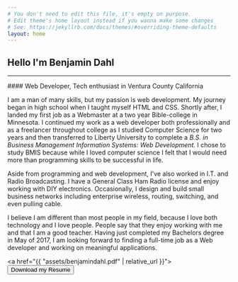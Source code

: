 ```yaml
---
# You don't need to edit this file, it's empty on purpose.
# Edit theme's home layout instead if you wanna make some changes
# See: https://jekyllrb.com/docs/themes/#overriding-theme-defaults
layout: home
---
```

## Hello I'm Benjamin Dahl
<hr class="line-title-left">
#### Web Developer, Tech enthusiast in Ventura County California

I am a man of many skills, but my passion is web development. My journey began in high school when I taught myself HTML and CSS. Shortly after, I landed my first job as a Webmaster at a two year Bible-college in Minnesota. I continued my work as a web developer both professionally and as a freelancer throughout college as I studied Computer Science for two years and then transferred to Liberty University to complete a *B.S. in Business Management Information Systems: Web Development.* I chose to study BMIS because while I loved computer science I felt that I would need more than programming skills to be successful in life. 

Aside from programming and web development, I've also worked in I.T. and Radio Broadcasting. I have a General Class Ham Radio license and enjoy working with DIY electronics. Occasionally, I design and build small business networks including enterprise wireless, routing, switching, and even pulling cable. 

I believe I am different than most people in my field, because I love both technology and I love people. People say that they enjoy working with me and that I am a good teacher. Having just completed my Bachelors degree in May of 2017, I am looking forward to finding a full-time job as a Web developer and working on meaningful applications.

<a href="{{ "assets/benjamindahl.pdf" | relative_url }}"><button type="button" class="btn btn-success btn-lg">Download my Resume</button></a>